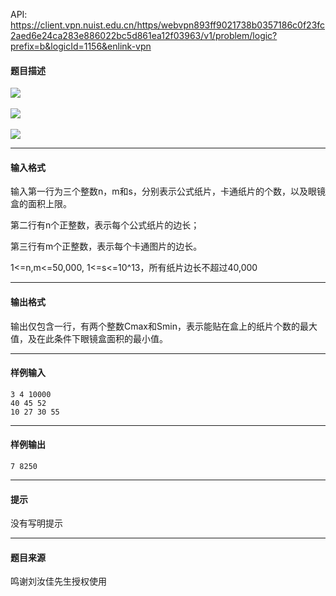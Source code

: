 API: https://client.vpn.nuist.edu.cn/https/webvpn893ff9021738b0357186c0f23fc2aed6e24ca283e886022bc5d861ea12f03963/v1/problem/logic?prefix=b&logicId=1156&enlink-vpn

#### 题目描述

![](../file/1156_0.jpg) 

![](../file/1156_1.jpg) 

![](../file/1156_2.jpg)

---

#### 输入格式

输入第一行为三个整数n，m和s，分别表示公式纸片，卡通纸片的个数，以及眼镜盒的面积上限。

第二行有n个正整数，表示每个公式纸片的边长；

第三行有m个正整数，表示每个卡通图片的边长。

1<=n,m<=50,000, 1<=s<=10^13，所有纸片边长不超过40,000

---

#### 输出格式

输出仅包含一行，有两个整数Cmax和Smin，表示能贴在盒上的纸片个数的最大值，及在此条件下眼镜盒面积的最小值。

---

#### 样例输入
```
3 4 10000
40 45 52
10 27 30 55
```

---

#### 样例输出
```
7 8250
```

---

#### 提示

没有写明提示

---

#### 题目来源

鸣谢刘汝佳先生授权使用